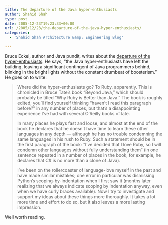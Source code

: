 ```yaml
---
title: The departure of the Java hyper-enthusiasts
author: Shahid Shah
type: post
date: 2005-12-23T19:23:33+00:00
url: /2005/12/23/the-departure-of-the-java-hyper-enthusiasts/
categories:
  - 'Shahid Shah Architecture &amp; Engineering Blog'

---
```

Bruce Eckel, author and Java pundit, writes about the  [departure of the hyper-enthusiasts][1]. He says, &#8220;the Java hyper-enthusiasts have left the building, leaving a significant contingent of Java programmers behind, blinking in the bright lights without the constant drumbeat of boosterism.&#8221; He goes on to write:

> Where did the hyper-enthusiasts go? To Ruby, apparently. This is chronicled in Bruce Tate&#8217;s book &#8220;Beyond Java,&#8221; which should probably be titled &#8220;Why Ruby is Better than Java.&#8221; The book is roughly edited; you&#8217;ll find yourself thinking &#8220;haven&#8217;t I read this paragraph before?&#8221; in any number of places, but that&#8217;s a disappointing experience I&#8217;ve had with several O&#8217;Reilly books of late. 
> 
> In many places he plays fast and loose, and almost at the end of the book he declares that he doesn&#8217;t have time to learn these other languages in any depth &#8212; although he has no trouble condemning the same languages in his rush to Ruby. Such a statement should be in the first paragraph of the book: &#8220;I&#8217;ve decided that I love Ruby, so I will condemn other languages without fully understanding them&#8221; (in one sentence repeated in a number of places in the book, for example, he declares that C# is no more than a clone of Java). 
> 
> I&#8217;ve been on the rollercoaster of language-love myself in the past and have made similar mistakes; one error in particular was dismissing Python&#8217;s scoping-by-indentation when I first saw it (months later realizing that we always indicate scoping by indentation anyway, even when we have curly braces available). Now I try to investigate and support my ideas about these things more thoroughly. It takes a lot more time and effort to do so, but it also leaves a more lasting impression. 

Well worth reading.

 [1]: http://www.artima.com/weblogs/viewpost.jsp?thread=141312